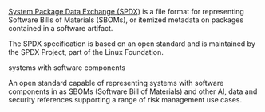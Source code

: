 [System Package Data Exchange (SPDX)](https://spdx.dev/) is a file format for representing Software Bills of Materials (SBOMs), or itemized metadata on packages contained in a software artifact.

The SPDX specification is based on an open standard and is maintained by the SPDX Project, part of the Linux Foundation.





 systems with software components

An open standard capable of representing systems with software components in as SBOMs (Software Bill of Materials) and other AI, data and security references supporting a range of risk management use cases.


